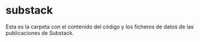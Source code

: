 # substack

Esta es la carpeta con el contenido del código y los ficheros de datos de las publicaciones de Substack.

